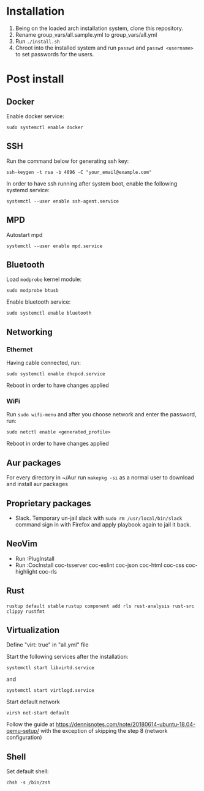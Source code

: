 # Installation

1. Being on the loaded arch installation system, clone this repository.
2. Rename group_vars/all.sample.yml to group_vars/all.yml
3. Run `./install.sh`
4. Chroot into the installed system and run `passwd` and `passwd <username>` to set passwords for the users.

# Post install

## Docker

Enable docker service:

```
sudo systemctl enable docker
```

## SSH

Run the command below for generating ssh key:

```
ssh-keygen -t rsa -b 4096 -C "your_email@example.com"
```

In order to have ssh running after system boot, enable the following systemd service:

```
systemctl --user enable ssh-agent.service
```

## MPD

Autostart mpd

```
systemctl --user enable mpd.service
```

## Bluetooth

Load `modprobe` kernel module:

```
sudo modprobe btusb
```

Enable bluetooth service:

```
sudo systemctl enable bluetooth
```

## Networking

### Ethernet

Having cable connected, run:

```
sudo systemctl enable dhcpcd.service
```

Reboot in order to have changes applied

### WiFi

Run `sudo wifi-menu` and after you choose network and enter the password, run:

```
sudo netctl enable <generated_profile>
```

Reboot in order to have changes applied

## Aur packages

For every directory in ~/Aur run `makepkg -si` as a normal user to download and install aur packages

## Proprietary packages

- Slack. Temporary un-jail slack with `sudo rm /usr/local/bin/slack` command sign in with Firefox and apply playbook again to jail it back.

## NeoVim

- Run :PlugInstall
- Run :CocInstall coc-tsserver coc-eslint coc-json coc-html coc-css coc-highlight coc-rls

## Rust

`rustup default stable`
`rustup component add rls rust-analysis rust-src clippy rustfmt`

## Virtualization

Define "virt: true" in "all.yml" file

Start the following services after the installation:

```
systemctl start libvirtd.service
```

and

```
systemctl start virtlogd.service
```

Start default network

```
virsh net-start default
```

Follow the guide at https://dennisnotes.com/note/20180614-ubuntu-18.04-qemu-setup/ with the exception of skipping the step 8 (network configuration)

## Shell
Set default shell:
```
chsh -s /bin/zsh
```
